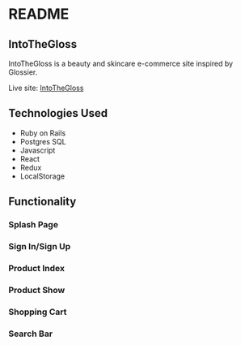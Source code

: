 # README

## IntoTheGloss

IntoTheGloss is a beauty and skincare e-commerce site inspired by Glossier. 

Live site: [IntoTheGloss](https://isabelle-glossier.herokuapp.com/#/)

## Technologies Used 
* Ruby on Rails
* Postgres SQL 
* Javascript
* React 
* Redux
* LocalStorage

## Functionality 

### Splash Page 

### Sign In/Sign Up

### Product Index 

### Product Show

### Shopping Cart

### Search Bar
